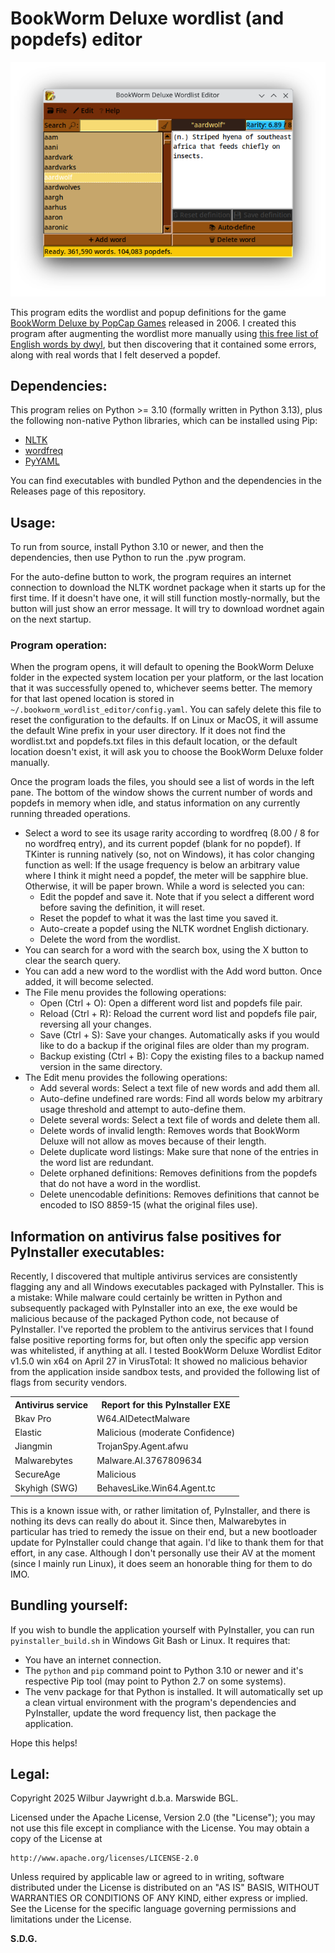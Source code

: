 # BookWorm Deluxe wordlist (and popdefs) editor

![Screenshot](main_window_screenshot.png "The main app window")

This program edits the wordlist and popup definitions for the game [BookWorm Deluxe by PopCap Games](https://oldgamesdownload.com/bookworm-deluxe/) released in 2006. I created this program after augmenting the wordlist more manually using [this free list of English words by dwyl](https://github.com/dwyl/english-words), but then discovering that it contained some errors, along with real words that I felt deserved a popdef.

## Dependencies:
This program relies on Python >= 3.10 (formally written in Python 3.13), plus the following non-native Python libraries, which can be installed using Pip:
- [NLTK](https://pypi.org/project/nltk/)
- [wordfreq](https://pypi.org/project/wordfreq/)
- [PyYAML](https://pypi.org/project/pyyaml/)

You can find executables with bundled Python and the dependencies in the Releases page of this repository.

## Usage:
To run from source, install Python 3.10 or newer, and then the dependencies, then use Python to run the .pyw program.

For the auto-define button to work, the program requires an internet connection to download the NLTK wordnet package when it starts up for the first time. If it doesn't have one, it will still function mostly-normally, but the button will just show an error message. It will try to download wordnet again on the next startup.

### Program operation:
When the program opens, it will default to opening the BookWorm Deluxe folder in the expected system location per your platform, or the last location that it was successfully opened to, whichever seems better. The memory for that last opened location is stored in `~/.bookworm_wordlist_editor/config.yaml`. You can safely delete this file to reset the configuration to the defaults. If on Linux or MacOS, it will assume the default Wine prefix in your user directory. If it does not find the wordlist.txt and popdefs.txt files in this default location, or the default location doesn't exist, it will ask you to choose the BookWorm Deluxe folder manually.

Once the program loads the files, you should see a list of words in the left pane. The bottom of the window shows the current number of words and popdefs in memory when idle, and status information on any currently running threaded operations.
- Select a word to see its usage rarity according to wordfreq (8.00 / 8 for no wordfreq entry), and its current popdef (blank for no popdef). If TKinter is running natively (so, not on Windows), it has color changing function as well: If the usage frequency is below an arbitrary value where I think it might need a popdef, the meter will be sapphire blue. Otherwise, it will be paper brown. While a word is selected you can:
    - Edit the popdef and save it. Note that if you select a different word before saving the definition, it will reset.
    - Reset the popdef to what it was the last time you saved it.
    - Auto-create a popdef using the NLTK wordnet English dictionary.
    - Delete the word from the wordlist.
- You can search for a word with the search box, using the X button to clear the search query.
- You can add a new word to the wordlist with the Add word button. Once added, it will become selected.
- The File menu provides the following operations:
    - Open (Ctrl + O): Open a different word list and popdefs file pair.
    - Reload (Ctrl + R): Reload the current word list and popdefs file pair, reversing all your changes.
    - Save (Ctrl + S): Save your changes. Automatically asks if you would like to do a backup if the original files are older than my program.
    - Backup existing (Ctrl + B): Copy the existing files to a backup named version in the same directory.
- The Edit menu provides the following operations:
    - Add several words: Select a text file of new words and add them all.
    - Auto-define undefined rare words: Find all words below my arbitrary usage threshold and attempt to auto-define them.
    - Delete several words: Select a text file of words and delete them all.
    - Delete words of invalid length: Removes words that BookWorm Deluxe will not allow as moves because of their length.
    - Delete duplicate word listings: Make sure that none of the entries in the word list are redundant.
    - Delete orphaned definitions: Removes definitions from the popdefs that do not have a word in the wordlist.
    - Delete unencodable definitions: Removes definitions that cannot be encoded to ISO 8859-15 (what the original files use).

## Information on antivirus false positives for PyInstaller executables:

Recently, I discovered that multiple antivirus services are consistently flagging any and all Windows executables packaged with PyInstaller. This is a mistake: While malware could certainly be written in Python and subsequently packaged with PyInstaller into an exe, the exe would be malicious because of the packaged Python code, not because of PyInstaller. I've reported the problem to the antivirus services that I found false positive reporting forms for, but often only the specific app version was whitelisted, if anything at all. I tested BookWorm Deluxe Wordlist Editor v1.5.0 win x64 on April 27 in VirusTotal: It showed no malicious behavior from the application inside sandbox tests, and provided the following list of flags from security vendors.


<table>
    <tr>
        <th>Antivirus service</th>
        <th>Report for this PyInstaller EXE</th>
    </tr>
    <tr>
        <td>Bkav Pro</td>
        <td>W64.AIDetectMalware</td>
    </tr>
    <tr>
        <td>Elastic</td>
        <td>Malicious (moderate Confidence)</td>
    </tr>
    <tr>
        <td>Jiangmin</td>
        <td>TrojanSpy.Agent.afwu</td>
    </tr>
    <tr>
        <td>Malwarebytes</td>
        <td>Malware.AI.3767809634</td>
    </tr>
    <tr>
        <td>SecureAge</td>
        <td>Malicious</td>
    </tr>
    <tr>
        <td>Skyhigh (SWG)</td>
        <td>BehavesLike.Win64.Agent.tc</td>
    </tr>
</table>

This is a known issue with, or rather limitation of, PyInstaller, and there is nothing its devs can really do about it. Since then, Malwarebytes in particular has tried to remedy the issue on their end, but a new bootloader update for PyInstaller could change that again. I'd like to thank them for that effort, in any case. Although I don't personally use their AV at the moment (since I mainly run Linux), it does seem an honorable thing for them to do IMO.

## Bundling yourself:
If you wish to bundle the application yourself with PyInstaller, you can run `pyinstaller_build.sh` in Windows Git Bash or Linux. It requires that:
- You have an internet connection.
- The `python` and `pip` command point to Python 3.10 or newer and it's respective Pip tool (may point to Python 2.7 on some systems).
- The venv package for that Python is installed.
It will automatically set up a clean virtual environment with the program's dependencies and PyInstaller, update the word frequency list, then package the application.

Hope this helps!

## Legal:
Copyright 2025 Wilbur Jaywright d.b.a. Marswide BGL.

Licensed under the Apache License, Version 2.0 (the "License");
you may not use this file except in compliance with the License.
You may obtain a copy of the License at

    http://www.apache.org/licenses/LICENSE-2.0

Unless required by applicable law or agreed to in writing, software
distributed under the License is distributed on an "AS IS" BASIS,
WITHOUT WARRANTIES OR CONDITIONS OF ANY KIND, either express or implied.
See the License for the specific language governing permissions and
limitations under the License.

**S.D.G.**
